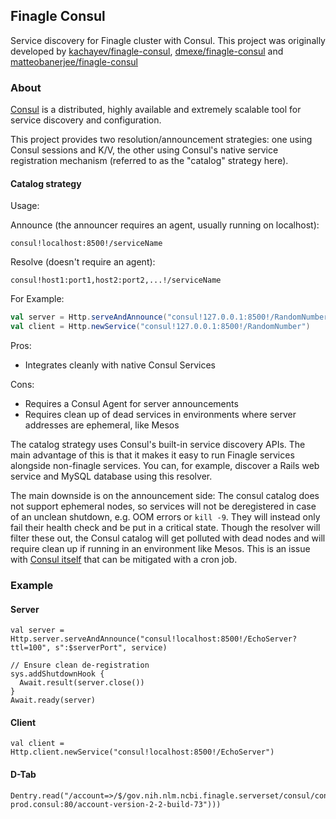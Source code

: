 ## Finagle Consul

Service discovery for Finagle cluster with Consul. This project was originally
developed by
[kachayev/finagle-consul](https://github.com/kachayev/finagle-consul), [dmexe/finagle-consul](https://github.com/dmexe/finagle-consul) and [matteobanerjee/finagle-consul](https://github.com/matteobanerjee/finagle-consul)

### About
[Consul](https://www.consul.io/) is a distributed, highly available and
extremely scalable tool for service discovery and configuration.

This project provides two resolution/announcement strategies: one using
Consul sessions and K/V, the other using Consul's native service registration
mechanism (referred to as the "catalog" strategy here).

#### Catalog strategy

Usage:

Announce (the announcer requires an agent, usually running on localhost):

```
consul!localhost:8500!/serviceName
```

Resolve (doesn't require an agent):

```
consul!host1:port1,host2:port2,...!/serviceName
```

For Example:

```scala
val server = Http.serveAndAnnounce("consul!127.0.0.1:8500!/RandomNumber")
val client = Http.newService("consul!127.0.0.1:8500!/RandomNumber")
```

Pros:
* Integrates cleanly with native Consul Services

Cons:
* Requires a Consul Agent for server announcements
* Requires clean up of dead services in environments where server addresses are
ephemeral, like Mesos

The catalog strategy uses Consul's built-in service discovery APIs. The main
advantage of this is that it makes it easy to run Finagle services alongside
non-finagle services. You can, for example, discover a Rails web service and
MySQL database using this resolver.

The main downside is on the announcement side: The consul catalog does not
support ephemeral nodes, so services will not be deregistered in case of an
unclean shutdown, e.g. OOM errors or `kill -9`. They will instead only fail
their health check and be put in a critical state. Though the resolver will
filter these out, the Consul catalog will get polluted with dead nodes and will
require clean up if running in an environment like Mesos.
This is an issue with [Consul itself](https://github.com/hashicorp/consul/issues/679)
that can be mitigated with a cron job.



### Example

#### Server

```
val server = Http.server.serveAndAnnounce("consul!localhost:8500!/EchoServer?ttl=100", s":$serverPort", service)

// Ensure clean de-registration
sys.addShutdownHook {
  Await.result(server.close())
}
Await.ready(server)
```

#### Client

```
val client = Http.client.newService("consul!localhost:8500!/EchoServer")

```

#### D-Tab

```
Dentry.read("/account=>/$/gov.nih.nlm.ncbi.finagle.serverset/consul/consul.service.aws-prod.consul:80/account-version-2-2-build-73")))
```
